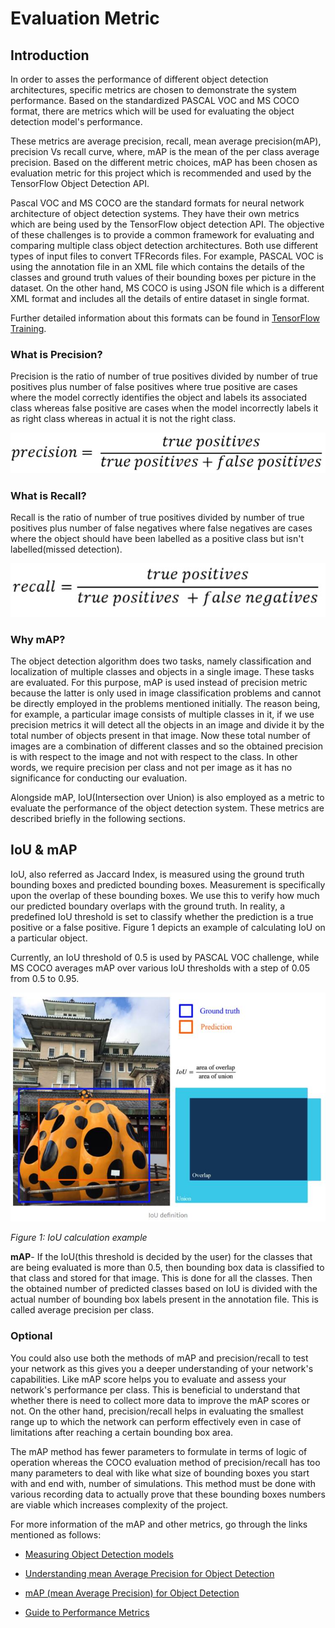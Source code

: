 # Evaluation Metric

## Introduction

In order to asses the performance of different object detection architectures, specific metrics are chosen to demonstrate the system performance. Based on the standardized PASCAL VOC and MS COCO format, there are metrics which will be used for evaluating the object detection model's performance. 

These metrics are average precision, recall, mean average precision(mAP), precision Vs recall curve, where, mAP is the mean of the per class average precision. Based on the different metric choices, mAP has been chosen as evaluation metric for this project which is recommended and used by the TensorFlow Object Detection API.

Pascal VOC  and MS COCO are the standard formats for neural network architecture of object detection systems. They have their own metrics which are being used by the TensorFlow object detection API. The objective of these challenges is to provide a common framework for evaluating and comparing multiple class object detection architectures. Both use different types of input files to convert TFRecords files. For example, PASCAL VOC is using the annotation file in an XML file which contains the details of the classes and ground truth values of their bounding boxes per picture in the dataset. On the other hand, MS COCO is using JSON file which is a different XML format and includes all the details of entire dataset in single format.

Further detailed information about this formats can be found in [TensorFlow Training](thermal_object_detection/tensorflow_training/README.md).

### What is Precision?

Precision is the ratio of number of true positives divided by number of true positives plus number of false positives where true positive are cases where the model correctly identifies the object and labels its associated class whereas false positive are cases when the model incorrectly labels it as right class whereas in actual it is not the right class.

![](doc_images/precision.jpeg)

### What is Recall?

Recall is the ratio of number of true positives divided by number of true positives plus number of false negatives where false negatives are cases where the object should have been labelled as a positive class but isn't labelled(missed detection). 

![](doc_images/recall.jpeg)

### Why mAP?

The object detection algorithm does two tasks, namely classification and localization of multiple classes and objects in a single image. These tasks are evaluated. For this purpose, mAP is used instead of precision metric because the latter is only used in image classification problems and cannot be directly employed in the problems mentioned initially. The reason being, for example, a particular image consists of multiple classes in it, if we use precision metrics it will detect all the objects in an image and divide it by the total number of objects present in that image. Now these total number of images are a combination of different classes and so the obtained precision is with respect to the image and not with respect to the class. In other words, we require precision per class and not per image as it has no significance for conducting our evaluation.

Alongside mAP, IoU(Intersection over Union) is also employed as a metric to evaluate the performance of the object detection system. These metrics are described briefly in the following sections.

## IoU & mAP

IoU, also referred as Jaccard Index, is measured using the ground truth bounding boxes and predicted bounding boxes. Measurement is specifically upon the overlap of these bounding boxes. We use this to verify how much our predicted boundary overlaps with the ground truth. In reality, a predefined IoU threshold is set to classify whether the prediction is a true positive or a false positive. Figure 1 depicts an example of calculating IoU on a particular object. 

Currently, an IoU threshold of 0.5 is used by PASCAL VOC challenge, while MS COCO averages mAP over various IoU thresholds with a step of 0.05 from 0.5 to 0.95.



![img](doc_images/clip_image.jpeg)

*Figure 1: IoU calculation example*

**mAP**- If the IoU(this threshold is decided by the user) for the classes that are being evaluated is more than 0.5, then bounding box data is classified to that class and stored for that image. This is done for all the classes. Then the obtained number of predicted classes based on IoU is divided with the actual number of bounding box labels present in the annotation file. This is called average precision per class.

### Optional

You could also use both the methods of mAP and precision/recall to test your network as this gives you a deeper understanding of your network's capabilities. Like mAP score helps you to evaluate and assess your network's performance per class. This is beneficial to understand that whether there is need to collect more data to improve the mAP scores or not. On the other hand, precision/recall helps in evaluating the smallest range up to which the network can perform effectively even in case of  limitations after reaching a certain bounding box area.

The mAP method has fewer parameters to formulate in terms of logic of operation whereas the COCO evaluation method of precision/recall has too many parameters to deal with like what size of bounding boxes you start with and end with, number of simulations. This method must be done with various recording data to actually prove that these bounding boxes numbers are viable which increases complexity of the project.  

For more information of the mAP and other metrics, go through the links mentioned as follows: 

- [Measuring Object Detection models](https://tarangshah.com/blog/2018-01-27/what-is-map-understanding-the-statistic-of-choice-for-comparing-object-detection-models/ )
- [Understanding mean Average Precision for Object Detection](https://medium.com/analytics-vidhya/map-mean-average-precision-for-object-detection-with-simple-python-demonstration-dcc7b3850a07)

- [mAP (mean Average Precision) for Object Detection](https://medium.com/@jonathan_hui/map-mean-average-precision-for-object-detection-45c121a31173 )

- [Guide to Performance Metrics](https://manalelaidouni.github.io/manalelaidouni.github.io/Evaluating-Object-Detection-Models-Guide-to-Performance-Metrics.html )



 

